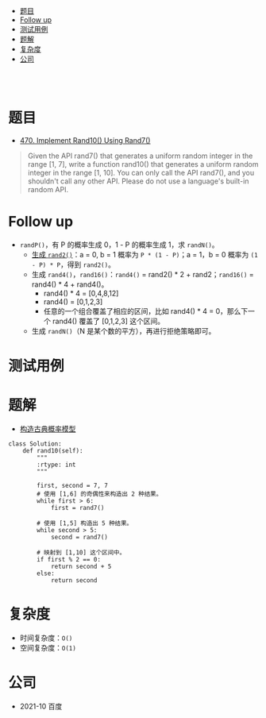 - [题目](#题目)
- [Follow up](#follow-up)
- [测试用例](#测试用例)
- [题解](#题解)
- [复杂度](#复杂度)
- [公司](#公司)

</br></br>

# 题目
- [470. Implement Rand10() Using Rand7()](https://leetcode.com/problems/implement-rand10-using-rand7/description/)
> Given the API rand7() that generates a uniform random integer in the range [1, 7], write a function rand10() that generates a uniform random integer in the range [1, 10]. You can only call the API rand7(), and you shouldn't call any other API. Please do not use a language's built-in random API.

# Follow up
- `randP()`，有 P 的概率生成 0，1 - P 的概率生成 1，求 `randN()`。
    - [生成 `rand2()`](https://www.nowcoder.com/questionTerminal/248553ad24e64d8a922482c7c29c4aa0)：a = 0, b = 1 概率为 `P * (1 - P)`；a = 1，b = 0 概率为 `(1 - P) * P`，得到 `rand2()`。
    - 生成 `rand4()`，`rand16()`：`rand4()` = rand2() * 2 + rand2；`rand16()` = rand4() * 4 + rand4()。
        - rand4() * 4 = [0,4,8,12]
        - rand4() = [0,1,2,3]
        - 任意的一个组合覆盖了相应的区间，比如 rand4() * 4 = 0，那么下一个 rand4() 覆盖了 [0,1,2,3] 这个区间。
    - 生成 `randN()`（N 是某个数的平方），再进行拒绝策略即可。
# 测试用例

# 题解
- [构造古典概率模型](https://leetcode-cn.com/problems/implement-rand10-using-rand7/solution/mo-neng-gou-zao-fa-du-li-sui-ji-shi-jian-9xpz/)
```
class Solution:
    def rand10(self):
        """
        :rtype: int
        """

        first, second = 7, 7
        # 使用 [1,6] 的奇偶性来构造出 2 种结果。
        while first > 6:        
            first = rand7()

        # 使用 [1,5] 构造出 5 种结果。
        while second > 5:
            second = rand7()

        # 映射到 [1,10] 这个区间中。
        if first % 2 == 0:
            return second + 5
        else:
            return second
```

# 复杂度
- 时间复杂度：`O()`
- 空间复杂度：`O(1)`

# 公司
- 2021-10 百度